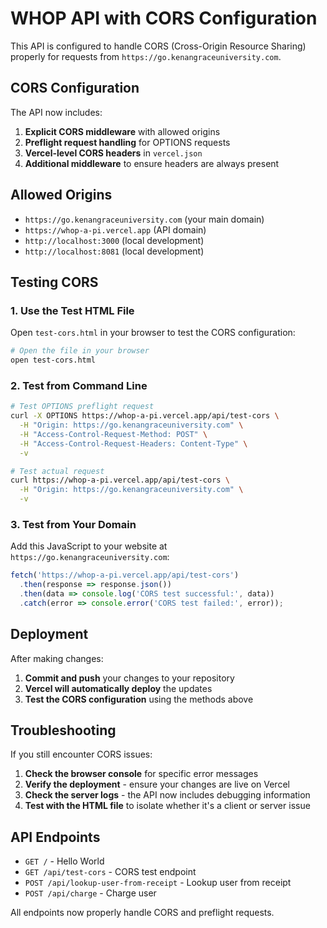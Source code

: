 # WHOP API with CORS Configuration

This API is configured to handle CORS (Cross-Origin Resource Sharing) properly for requests from `https://go.kenangraceuniversity.com`.

## CORS Configuration

The API now includes:

1. **Explicit CORS middleware** with allowed origins
2. **Preflight request handling** for OPTIONS requests
3. **Vercel-level CORS headers** in `vercel.json`
4. **Additional middleware** to ensure headers are always present

## Allowed Origins

- `https://go.kenangraceuniversity.com` (your main domain)
- `https://whop-a-pi.vercel.app` (API domain)
- `http://localhost:3000` (local development)
- `http://localhost:8081` (local development)

## Testing CORS

### 1. Use the Test HTML File

Open `test-cors.html` in your browser to test the CORS configuration:

```bash
# Open the file in your browser
open test-cors.html
```

### 2. Test from Command Line

```bash
# Test OPTIONS preflight request
curl -X OPTIONS https://whop-a-pi.vercel.app/api/test-cors \
  -H "Origin: https://go.kenangraceuniversity.com" \
  -H "Access-Control-Request-Method: POST" \
  -H "Access-Control-Request-Headers: Content-Type" \
  -v

# Test actual request
curl https://whop-a-pi.vercel.app/api/test-cors \
  -H "Origin: https://go.kenangraceuniversity.com" \
  -v
```

### 3. Test from Your Domain

Add this JavaScript to your website at `https://go.kenangraceuniversity.com`:

```javascript
fetch('https://whop-a-pi.vercel.app/api/test-cors')
  .then(response => response.json())
  .then(data => console.log('CORS test successful:', data))
  .catch(error => console.error('CORS test failed:', error));
```

## Deployment

After making changes:

1. **Commit and push** your changes to your repository
2. **Vercel will automatically deploy** the updates
3. **Test the CORS configuration** using the methods above

## Troubleshooting

If you still encounter CORS issues:

1. **Check the browser console** for specific error messages
2. **Verify the deployment** - ensure your changes are live on Vercel
3. **Check the server logs** - the API now includes debugging information
4. **Test with the HTML file** to isolate whether it's a client or server issue

## API Endpoints

- `GET /` - Hello World
- `GET /api/test-cors` - CORS test endpoint
- `POST /api/lookup-user-from-receipt` - Lookup user from receipt
- `POST /api/charge` - Charge user

All endpoints now properly handle CORS and preflight requests.
